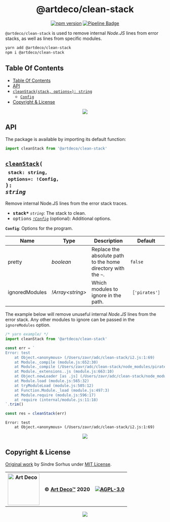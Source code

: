 <div align="center">

# @artdeco/clean-stack

[![npm version](https://badge.fury.io/js/%40artdeco%2Fclean-stack.svg)](https://www.npmjs.com/package/@artdeco/clean-stack)
<a href="https://gitlab.com/artdeco/clean-stack/-/commits/master">
  <img src="https://gitlab.com/artdeco/clean-stack/badges/master/pipeline.svg" alt="Pipeline Badge">
</a>

</div>

`@artdeco/clean-stack` is used to remove internal _Node.JS_ lines from error stacks, as well as lines from specific modules.

```sh
yarn add @artdeco/clean-stack
npm i @artdeco/clean-stack
```

## Table Of Contents

- [Table Of Contents](#table-of-contents)
- [API](#api)
- [`cleanStack(stack, options=): string`](#cleanstackstack-stringoptions-config-string)
  * [`Config`](#type-config)
- [Copyright & License](#copyright--license)

<div align="center"><a href="#table-of-contents">
  <img src="/.documentary/section-breaks/0.svg?sanitize=true">
</a></div>

## API

The package is available by importing its default function:

```js
import cleanStack from '@artdeco/clean-stack'
```

## <code><ins>cleanStack</ins>(</code><sub><br/>&nbsp;&nbsp;`stack: string,`<br/>&nbsp;&nbsp;`options=: !Config,`<br/></sub><code>): <i>string</i></code>
Remove internal Node.JS lines from the error stack traces.

 - <kbd><strong>stack*</strong></kbd> <em>`string`</em>: The stack to clean.
 - <kbd>options</kbd> <em><code><a href="#type-config" title="Options for the program.">!Config</a></code></em> (optional): Additional options.

__<a name="type-config">`Config`</a>__: Options for the program.


|      Name      |             Type              |                          Description                          |    Default    |
| -------------- | ----------------------------- | ------------------------------------------------------------- | ------------- |
| pretty         | <em>boolean</em>              | Replace the absolute path to the home directory with the `~`. | `false`       |
| ignoredModules | <em>!Array&lt;string&gt;</em> | Which modules to ignore in the path.                          | `［'pirates'］` |

The example below will remove unuseful internal _Node.JS_ lines from the error stack. Any other modules to ignore can be passed in the `ignoreModules` option.

```js
/* yarn example/ */
import cleanStack from '@artdeco/clean-stack'

const err = `
Error: test
    at Object.<anonymous> (/Users/zavr/adc/clean-stack/i2.js:1:69)
    at Module._compile (module.js:652:30)
    at Module._compile (/Users/zavr/adc/clean-stack/node_modules/pirates/lib/index.js:83:24)
    at Module._extensions..js (module.js:663:10)
    at Object.newLoader [as .js] (/Users/zavr/adc/clean-stack/node_modules/pirates/lib/index.js:88:7)
    at Module.load (module.js:565:32)
    at tryModuleLoad (module.js:505:12)
    at Function.Module._load (module.js:497:3)
    at Module.require (module.js:596:17)
    at require (internal/module.js:11:18)
`.trim()

const res = cleanStack(err)
```

```
Error: test
    at Object.<anonymous> (/Users/zavr/adc/clean-stack/i2.js:1:69)
```

<div align="center"><a href="#table-of-contents">
  <img src="/.documentary/section-breaks/1.svg?sanitize=true">
</a></div>

## Copyright & License

[Original work](https://www.npmjs.com/package/clean-stack) by Sindre Sorhus under [MIT License](COPYING).

<table>
  <tr>
    <th>
      <a href="https://www.artd.eco">
        <img width="100" src="https://gitlab.com/uploads/-/system/group/avatar/7454762/artdeco.png"
          alt="Art Deco">
      </a>
    </th>
    <th>© <a href="https://www.artd.eco">Art Deco™</a>   2020</th>
    <th><a href="LICENSE"><img src=".documentary/agpl-3.0.svg" alt="AGPL-3.0"></a></th>
  </tr>
</table>

<div align="center"><a href="#table-of-contents">
  <img src="/.documentary/section-breaks/-1.svg?sanitize=true">
</a></div>